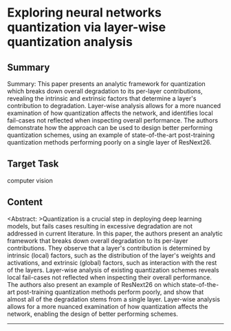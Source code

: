 # Exploring neural networks quantization via layer-wise quantization analysis

## Summary

Summary: This paper presents an analytic framework for quantization which breaks down overall degradation to its per-layer contributions, revealing the intrinsic and extrinsic factors that determine a layer's contribution to degradation. Layer-wise analysis allows for a more nuanced examination of how quantization affects the network, and identifies local fail-cases not reflected when inspecting overall performance. The authors demonstrate how the approach can be used to design better performing quantization schemes, using an example of state-of-the-art post-training quantization methods performing poorly on a single layer of ResNext26.


## Target Task

computer vision

## Content

<Abstract: >Quantization is a crucial step in deploying deep learning models, but fails cases resulting in excessive degradation are not addressed in current literature. In this paper, the authors present an analytic framework that breaks down overall degradation to its per-layer contributions. They observe that a layer's contribution is determined by intrinsic (local) factors, such as the distribution of the layer's weights and activations, and extrinsic (global) factors, such as interaction with the rest of the layers. Layer-wise analysis of existing quantization schemes reveals local fail-cases not reflected when inspecting their overall performance. The authors also present an example of ResNext26 on which state-of-the-art post-training quantization methods perform poorly, and show that almost all of the degradation stems from a single layer. Layer-wise analysis allows for a more nuanced examination of how quantization affects the network, enabling the design of better performing schemes.



---


